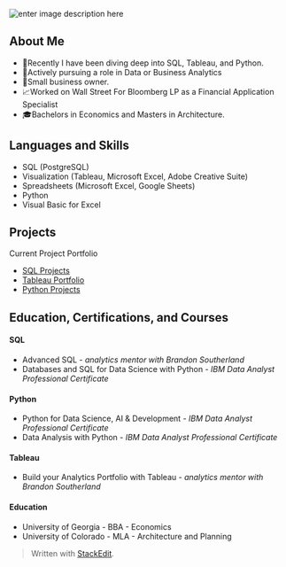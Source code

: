 ![enter image description here](https://media.licdn.com/dms/image/D5616AQF1ZIJ5g50Bsw/profile-displaybackgroundimage-shrink_350_1400/0/1707070239207?e=1714003200&v=beta&t=Xd-O4om8xNY9y9rIZZy72dYr8sLE9ON-8HcC6TclmTw)
## About Me
- :mega:Recently I have been diving deep into SQL, Tableau, and Python.
- :crystal_ball:Actively pursuing a role in Data or Business Analytics
- :triangular_ruler:Small business owner. 
- :chart_with_upwards_trend:Worked on Wall Street For Bloomberg LP as a Financial Application Specialist
- :mortar_board:Bachelors in Economics and Masters in Architecture.

## Languages and Skills
- SQL (PostgreSQL)
-  Visualization (Tableau, Microsoft Excel, Adobe Creative Suite)
- Spreadsheets (Microsoft Excel, Google Sheets)
- Python
- Visual Basic for Excel

## Projects
Current Project Portfolio
- [SQL Projects](https://github.com/mfisher003/SQL_food_inventory)
- [Tableau Portfolio](https://public.tableau.com/app/profile/mfisher/vizzes)
- [Python Projects](https://github.com/mfisher003/python-class/tree/main)


## Education, Certifications, and Courses
#### SQL
- Advanced SQL - *analytics mentor with Brandon Southerland*
- Databases and SQL for Data Science with Python - *IBM Data Analyst Professional Certificate*
#### Python
- Python for Data Science, AI & Development - *IBM Data Analyst Professional Certificate*
- Data Analysis with Python - *IBM Data Analyst Professional Certificate*
#### Tableau
- Build your Analytics Portfolio with Tableau - *analytics mentor with Brandon Southerland*
#### Education
- University of Georgia - BBA - Economics
- University of Colorado - MLA - Architecture and Planning

> Written with [StackEdit](https://stackedit.io/).
